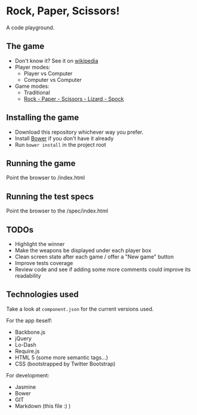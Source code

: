 # Rock, Paper, Scissors!

A code playground.

## The game
  - Don't know it? See it on [wikipedia][1]
  - Player modes:
    - Player vs Computer
    - Computer vs Computer
  - Game modes:
    - Traditional
    - [Rock - Paper - Scissors - Lizard - Spock][2]

## Installing the game
  - Download this repository whichever way you prefer.
  - Install [Bower][3] if you don't have it already
  - Run `bower install` in the project root

## Running the game
Point the browser to /index.html

## Running the test specs
Point the browser to the /spec/index.html

## TODOs
 - Highlight the winner
 - Make the weapons be displayed under each player box
 - Clean screen state after each game / offer a "New game" button
 - Improve tests coverage
 - Review code and see if adding some more comments could improve its readability

## Technologies used
Take a look at `component.json` for the current versions used.

For the app iteself:

  - Backbone.js
  - jQuery
  - Lo-Dash
  - Require.js
  - HTML 5 (some more semantic tags...)
  - CSS (bootstrapped by Twitter Bootstrap)

For development:

  - Jasmine
  - Bower
  - GIT
  - Markdown (this file :) )

 [1]: http://en.wikipedia.org/wiki/Rock-paper-scissors
 [2]: http://en.wikipedia.org/wiki/Rock-paper-scissors-lizard-Spock
 [3]: https://github.com/twitter/bower
